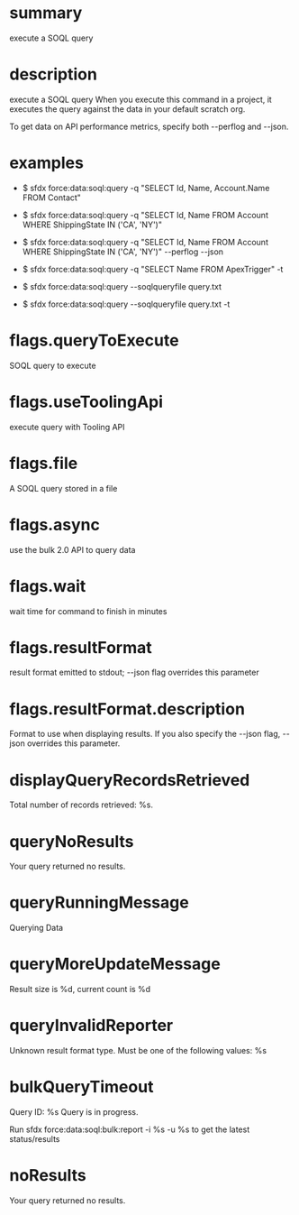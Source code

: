 # summary

execute a SOQL query

# description

execute a SOQL query
When you execute this command in a project, it executes the query against the data in your default scratch org.

To get data on API performance metrics, specify both --perflog and --json.

# examples

- $ sfdx force:data:soql:query -q "SELECT Id, Name, Account.Name FROM Contact"

- $ sfdx force:data:soql:query -q "SELECT Id, Name FROM Account WHERE ShippingState IN ('CA', 'NY')"

- $ sfdx force:data:soql:query -q "SELECT Id, Name FROM Account WHERE ShippingState IN ('CA', 'NY')" --perflog --json

- $ sfdx force:data:soql:query -q "SELECT Name FROM ApexTrigger" -t

- $ sfdx force:data:soql:query --soqlqueryfile query.txt

- $ sfdx force:data:soql:query --soqlqueryfile query.txt -t

# flags.queryToExecute

SOQL query to execute

# flags.useToolingApi

execute query with Tooling API

# flags.file

A SOQL query stored in a file

# flags.async

use the bulk 2.0 API to query data

# flags.wait

wait time for command to finish in minutes

# flags.resultFormat

result format emitted to stdout; --json flag overrides this parameter

# flags.resultFormat.description

Format to use when displaying results. If you also specify the --json flag, --json overrides this parameter.

# displayQueryRecordsRetrieved

Total number of records retrieved: %s.

# queryNoResults

Your query returned no results.

# queryRunningMessage

Querying Data

# queryMoreUpdateMessage

Result size is %d, current count is %d

# queryInvalidReporter

Unknown result format type. Must be one of the following values: %s

# bulkQueryTimeout

Query ID: %s
Query is in progress.

Run sfdx force:data:soql:bulk:report -i %s -u %s to get the latest status/results

# noResults

Your query returned no results.

